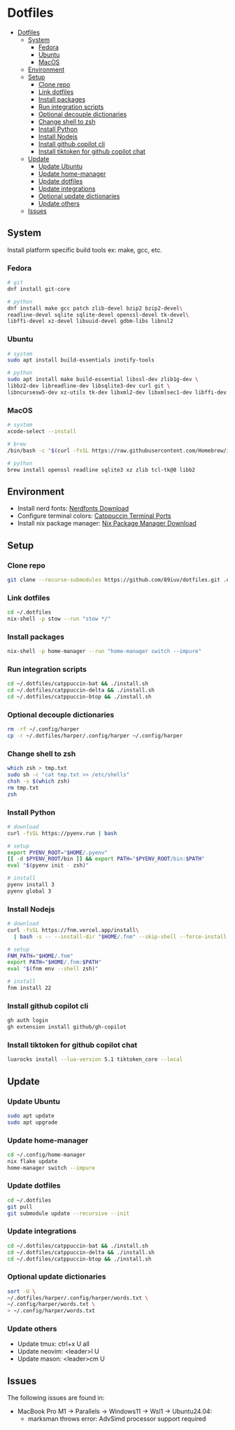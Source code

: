 # Dotfiles

<!--toc:start-->
- [Dotfiles](#dotfiles)
  - [System](#system)
    - [Fedora](#fedora)
    - [Ubuntu](#ubuntu)
    - [MacOS](#macos)
  - [Environment](#environment)
  - [Setup](#setup)
    - [Clone repo](#clone-repo)
    - [Link dotfiles](#link-dotfiles)
    - [Install packages](#install-packages)
    - [Run integration scripts](#run-integration-scripts)
    - [Optional decouple dictionaries](#optional-decouple-dictionaries)
    - [Change shell to zsh](#change-shell-to-zsh)
    - [Install Python](#install-python)
    - [Install Nodejs](#install-nodejs)
    - [Install github copilot cli](#install-github-copilot-cli)
    - [Install tiktoken for github copilot chat](#install-tiktoken-for-github-copilot-chat)
  - [Update](#update)
    - [Update Ubuntu](#update-ubuntu)
    - [Update home-manager](#update-home-manager)
    - [Update dotfiles](#update-dotfiles)
    - [Update integrations](#update-integrations)
    - [Optional update dictionaries](#optional-update-dictionaries)
    - [Update others](#update-others)
  - [Issues](#issues)
<!--toc:end-->

## System

Install platform specific build tools ex: make, gcc, etc.

### Fedora

```sh
# git
dnf install git-core

# python
dnf install make gcc patch zlib-devel bzip2 bzip2-devel\
readline-devel sqlite sqlite-devel openssl-devel tk-devel\
libffi-devel xz-devel libuuid-devel gdbm-libs libnsl2
```

### Ubuntu

```sh
# system
sudo apt install build-essentials inotify-tools

# python
sudo apt install make build-essential libssl-dev zlib1g-dev \
libbz2-dev libreadline-dev libsqlite3-dev curl git \
libncursesw5-dev xz-utils tk-dev libxml2-dev libxmlsec1-dev libffi-dev liblzma-dev
```

### MacOS

```sh
# system
xcode-select --install

# brew
/bin/bash -c "$(curl -fsSL https://raw.githubusercontent.com/Homebrew/install/HEAD/install.sh)"

# python
brew install openssl readline sqlite3 xz zlib tcl-tk@8 libb2
```

## Environment

- Install nerd fonts: [Nerdfonts Download](https://www.nerdfonts.com/font-downloads)
- Configure terminal colors: [Catppuccin Terminal Ports](https://catppuccin.com/ports/?q=terminal)
- Install nix package manager: [Nix Package Manager Download](https://nixos.org/download)

## Setup

### Clone repo

```sh
git clone --recurse-submodules https://github.com/89iuv/dotfiles.git .dotfiles
```

### Link dotfiles

```sh
cd ~/.dotfiles
nix-shell -p stow --run "stow */"
```

### Install packages

```sh
nix-shell -p home-manager --run "home-manager switch --impure"
```

### Run integration scripts

```sh
cd ~/.dotfiles/catppuccin-bat && ./install.sh
cd ~/.dotfiles/catppuccin-delta && ./install.sh
cd ~/.dotfiles/catppuccin-btop && ./install.sh
```

### Optional decouple dictionaries

```sh
rm -rf ~/.config/harper
cp -r ~/.dotfiles/harper/.config/harper ~/.config/harper
```

### Change shell to zsh

```sh
which zsh > tmp.txt
sudo sh -c "cat tmp.txt >> /etc/shells"
chsh -s $(which zsh)
rm tmp.txt
zsh
```

### Install Python

```sh
# download
curl -fsSL https://pyenv.run | bash

# setup
export PYENV_ROOT="$HOME/.pyenv"
[[ -d $PYENV_ROOT/bin ]] && export PATH="$PYENV_ROOT/bin:$PATH"
eval "$(pyenv init - zsh)"

# install
pyenv install 3
pyenv global 3
```

### Install Nodejs

```sh
# download
curl -fsSL https://fnm.vercel.app/install\
  | bash -s -- --install-dir "$HOME/.fnm" --skip-shell --force-install

# setup
FNM_PATH="$HOME/.fnm"
export PATH="$HOME/.fnm:$PATH"
eval "$(fnm env --shell zsh)"

# install
fnm install 22
```

### Install github copilot cli

```sh
gh auth login
gh extension install github/gh-copilot
```

### Install tiktoken for github copilot chat

```sh
luarocks install --lua-version 5.1 tiktoken_core --local
```

## Update

### Update Ubuntu

```sh
sudo apt update
sudo apt upgrade
```

### Update home-manager

```sh
cd ~/.config/home-manager
nix flake update
home-manager switch --impure
```

### Update dotfiles

```sh
cd ~/.dotfiles
git pull
git submodule update --recursive --init
```

### Update integrations

```sh
cd ~/.dotfiles/catppuccin-bat && ./install.sh
cd ~/.dotfiles/catppuccin-delta && ./install.sh
cd ~/.dotfiles/catppuccin-btop && ./install.sh
```

### Optional update dictionaries

```sh
sort -U \
~/.dotfiles/harper/.config/harper/words.txt \
~/.config/harper/words.txt \
> ~/.config/harper/words.txt
```

### Update others

- Update tmux: ctrl+x U all
- Update neovim: \<leader\>l U
- Update mason: \<leader\>cm U

## Issues

The following issues are found in:

- MacBook Pro M1 → Parallels → Windows11 → Wsl1 → Ubuntu24.04:
  - marksman throws error: AdvSimd processor support required
